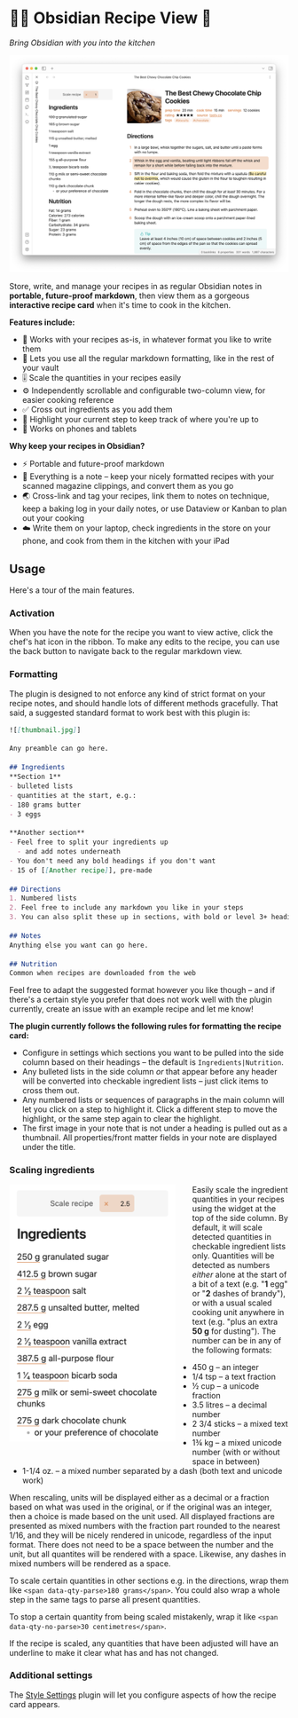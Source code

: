 # 🧑‍🍳 Obsidian Recipe View 🥘

*Bring Obsidian with you into the kitchen*

![A screenshot previewing the main features of the plugin](docs/preview.png)

Store, write, and manage your recipes in as regular Obsidian notes in **portable, future-proof markdown**, then view them as a gorgeous **interactive recipe card** when it's time to cook in the kitchen.

**Features include:**
- 📒 Works with your recipes as-is, in whatever format you like to write them
- 🌈 Lets you use all the regular markdown formatting, like in the rest of your vault
- 🎚️ Scale the quantities in your recipes easily
- ⚙️ Independently scrollable and configurable two-column view, for easier cooking reference
- ✅ Cross out ingredients as you add them
- 📌 Highlight your current step to keep track of where you're up to
- 📱 Works on phones and tablets

**Why keep your recipes in Obsidian?**
- ⚡ Portable and future-proof markdown
- 📝 Everything is a note – keep your nicely formatted recipes with your scanned magazine clippings, and convert them as you go
- 🌏 Cross-link and tag your recipes, link them to notes on technique, keep a baking log in your daily notes, or use Dataview or Kanban to plan out your cooking
- ☁️ Write them on your laptop, check ingredients in the store on your phone, and cook from them in the kitchen with your iPad

## Usage

Here's a tour of the main features.

### Activation
When you have the note for the recipe you want to view active, click the chef's hat icon in the ribbon. To make any edits to the recipe, you can use the back button to navigate back to the regular markdown view.

### Formatting
The plugin is designed to not enforce any kind of strict format on your recipe notes, and should handle lots of different methods gracefully. That said, a suggested standard format to work best with this plugin is:

```markdown
![[thumbnail.jpg]]

Any preamble can go here.

## Ingredients
**Section 1**
- bulleted lists
- quantities at the start, e.g.:
- 180 grams butter
- 3 eggs

**Another section**
- Feel free to split your ingredients up
  - and add notes underneath
- You don't need any bold headings if you don't want
- 15 of [[Another recipe]], pre-made

## Directions
1. Numbered lists
2. Feel free to include any markdown you like in your steps
3. You can also split these up in sections, with bold or level 3+ headings

## Notes
Anything else you want can go here.

## Nutrition
Common when recipes are downloaded from the web
```

Feel free to adapt the suggested format however you like though – and if there's a certain style you prefer that does not work well with the plugin currently, create an issue with an example recipe and let me know!

**The plugin currently follows the following rules for formatting the recipe card:**
- Configure in settings which sections you want to be pulled into the side column based on their headings – the default is `Ingredients|Nutrition`.
- Any bulleted lists in the side column *or* that appear before any header will be converted into checkable ingredient lists – just click items to cross them out.
- Any numbered lists or sequences of paragraphs in the main column will let you click on a step to highlight it. Click a different step to move the highlight, or the same step again to clear the highlight.
- The first image in your note that is not under a heading is pulled out as a thumbnail. All properties/front matter fields in your note are displayed under the title.


### Scaling ingredients
<img src="docs/scaled.png" style="float: left; width: 300px; margin-right: 30px; margin-bottom:30px;" />

Easily scale the ingredient quantities in your recipes using the widget at the top of the side column. By default, it will scale detected quantities in checkable ingredient lists only. Quantities will be detected as numbers *either* alone at the start of a bit of a text (e.g. "**1** egg" or "**2** dashes of brandy"), or with a usual scaled cooking unit anywhere in text (e.g. "plus an extra **50 g** for dusting"). The number can be in any of the following formats:
- 450 g – an integer
- 1/4 tsp – a text fraction
- ½ cup – a unicode fraction
- 3.5 litres – a decimal number
- 2 3/4 sticks – a mixed text number
- 1¾ kg – a mixed unicode number (with or without space in between)
- 1-1/4 oz. – a mixed number separated by a dash (both text and unicode work)

When rescaling, units will be displayed either as a decimal or a fraction based on what was used in the original, or if the original was an integer, then a choice is made based on the unit used. All displayed fractions are presented as mixed numbers with the fraction part rounded to the nearest 1/16, and they will be nicely rendered in unicode, regardless of the input format. There does not need to be a space between the number and the unit, but all quantites will be rendered with a space. Likewise, any dashes in mixed numbers will be rendered as a space.

To scale certain quantities in other sections e.g. in the directions, wrap them like `<span data-qty-parse>180 grams</span>`. You could also wrap a whole step in the same tags to parse all present quantities.

To stop a certain quantity from being scaled mistakenly, wrap it like `<span data-qty-no-parse>30 centimetres</span>`.

If the recipe is scaled, any quantities that have been adjusted will have an underline to make it clear what has and has not changed.

<div style="clear: both;">

### Additional settings
The [Style Settings](https://github.com/mgmeyers/obsidian-style-settings) plugin will let you configure aspects of how the recipe card appears.